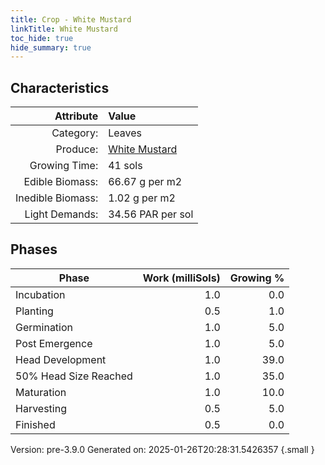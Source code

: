 ```yaml
---
title: Crop - White Mustard
linkTitle: White Mustard
toc_hide: true
hide_summary: true
---
```


## Characteristics

| Attribute      | Value |
|--------:|:------|
|Category:|Leaves|
|Produce:|[White Mustard](/docs/definitions/resource/white-mustard)|
|Growing Time:|41 sols|
|Edible Biomass:|66.67 g per m2|
|Inedible Biomass:|1.02 g per m2|
|Light Demands:|34.56 PAR per sol|

## Phases

| Phase           | Work (milliSols) | Growing % |
|-----------|------:|--------:|
|Incubation|1.0|0.0|
|Planting|0.5|1.0|
|Germination|1.0|5.0|
|Post Emergence|1.0|5.0|
|Head Development|1.0|39.0|
|50% Head Size Reached|1.0|35.0|
|Maturation|1.0|10.0|
|Harvesting|0.5|5.0|
|Finished|0.5|0.0|

Version: pre-3.9.0 Generated on: 2025-01-26T20:28:31.5426357
{.small }